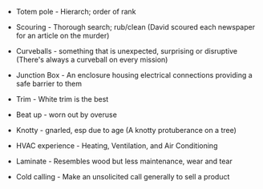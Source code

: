 
* Totem pole - Hierarch; order of rank

* Scouring - Thorough search; rub/clean (David scoured each newspaper for an article on the murder)

* Curveballs - something that is unexpected, surprising or disruptive (There's always a curveball on every mission)

* Junction Box - An enclosure housing electrical connections providing a safe barrier to them

* Trim - White trim is the best

* Beat up - worn out by overuse

* Knotty - gnarled, esp due to age (A knotty protuberance on a tree)

* HVAC experience - Heating, Ventilation, and Air Conditioning

* Laminate - Resembles wood but less maintenance, wear and tear

* Cold calling - Make an unsolicited call generally to sell a product

